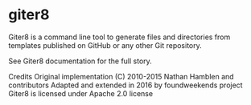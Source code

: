 # giter8
Giter8 is a command line tool to generate files and directories from templates published on GitHub or any other Git repository.

See Giter8 documentation for the full story.

Credits
Original implementation (C) 2010-2015 Nathan Hamblen and contributors
Adapted and extended in 2016 by foundweekends project
Giter8 is licensed under Apache 2.0 license
